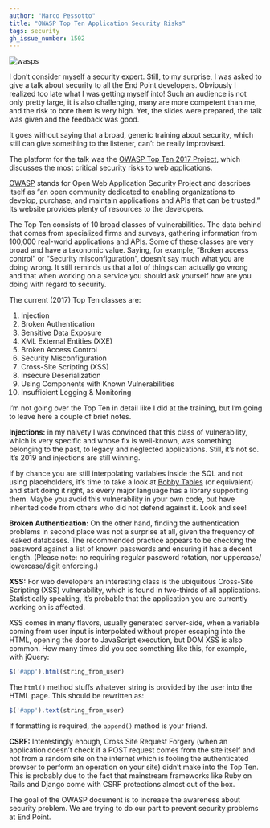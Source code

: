 ```yaml
---
author: "Marco Pessotto"
title: "OWASP Top Ten Application Security Risks"
tags: security
gh_issue_number: 1502
---
```


![wasps](/blog/2019/02/27/owasp-top-ten-application-security-risks/wasps.jpg)

I don’t consider myself a security expert. Still, to my surprise, I
was asked to give a talk about security to all the End Point
developers. Obviously I realized too late what I was getting myself
into! Such an audience is not only pretty large, it is also
challenging, many are more competent than me, and the risk to bore them
is very high. Yet, the slides were prepared, the talk was given and
the feedback was good.

It goes without saying that a broad, generic training about security,
which still can give something to the listener, can’t be really
improvised.

The platform for the talk was the
[OWASP Top Ten 2017 Project](https://www.owasp.org/index.php/Category:OWASP_Top_Ten_2017_Project),
which discusses the most critical security risks to
web applications.

[OWASP](https://www.owasp.org/) stands for Open Web Application
Security Project and describes itself as “an open community dedicated
to enabling organizations to develop, purchase, and maintain
applications and APIs that can be trusted.” Its website provides
plenty of resources to the developers.

The Top Ten consists of 10 broad classes of vulnerabilities. The
data behind that comes from specialized firms and surveys, gathering
information from 100,000 real-world applications and APIs. Some of
these classes are very broad and have a taxonomic value. Saying, for
example, “Broken access control” or “Security misconfiguration”,
doesn’t say much what you are doing wrong. It still reminds us that a
lot of things can actually go wrong and that when working on a service
you should ask yourself how are you doing with regard to security.

The current (2017) Top Ten classes are:

1. Injection
1. Broken Authentication
1. Sensitive Data Exposure
1. XML External Entities (XXE)
1. Broken Access Control
1. Security Misconfiguration
1. Cross-Site Scripting (XSS)
1. Insecure Deserialization
1. Using Components with Known Vulnerabilities
1. Insufficient Logging &amp; Monitoring

I’m not going over the Top Ten in detail like I did at the training, but I’m
going to leave here a couple of brief notes.

**Injections:** in my naivety I was convinced that this class of
vulnerability, which is very specific and whose fix is well-​known, was
something belonging to the past, to legacy and neglected applications.
Still, it’s not so. It’s 2019 and injections are still winning.

If by chance you are still interpolating variables inside the SQL and not
using placeholders, it’s time to take a look at [Bobby
Tables](http://bobby-tables.com/) (or equivalent) and start doing it
right, as every major language has a library supporting them. Maybe
you avoid this vulnerability in your own code, but have inherited code
from others who did not defend against it. Look and see!

**Broken Authentication:** On the other hand, finding the authentication problems in second
place was not a surprise at all, given the frequency of leaked
databases. The recommended practice appears to be checking the
password against a list of known passwords and ensuring it has a
decent length. (Please note: no requiring regular password rotation, nor
uppercase/​lowercase/​digit enforcing.)

**XSS:** For web developers an interesting class is the ubiquitous Cross-Site
Scripting (XSS) vulnerability, which is found in two-​thirds of all
applications. Statistically speaking, it’s probable that the
application you are currently working on is affected.

XSS comes in many flavors, usually generated server-​side, when a
variable coming from user input is interpolated without proper
escaping into the HTML, opening the door to JavaScript execution, but
DOM XSS is also common. How many times did you see something like
this, for example, with jQuery:

```javascript
$('#app').html(string_from_user)
```

The `html()` method stuffs whatever string is provided by the user
into the HTML page. This should be rewritten as:

```javascript
$('#app').text(string_from_user)
```

If formatting is required, the `append()` method is your friend.

**CSRF:** Interestingly enough, Cross Site Request Forgery (when an
application doesn’t check if a POST request comes from the site itself
and not from a random site on the internet which is fooling the
authenticated browser to perform an operation on your site) didn’t
make into the Top Ten. This is probably due to the fact that
mainstream frameworks like Ruby on Rails and Django come with CSRF
protections almost out of the box.

The goal of the OWASP document is to increase the awareness about
security problem. We are trying to do our part to prevent security problems at End Point.
